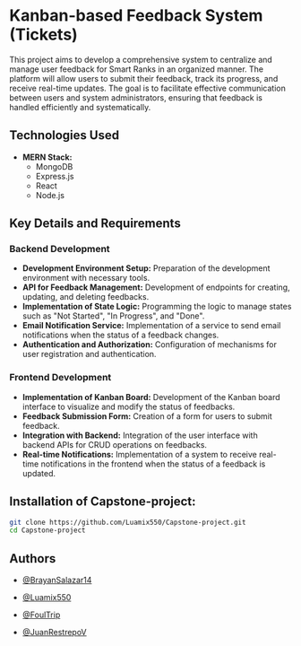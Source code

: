 # Kanban-based Feedback System (Tickets)

This project aims to develop a comprehensive system to centralize and manage user feedback for Smart Ranks in an organized manner. The platform will allow users to submit their feedback, track its progress, and receive real-time updates. The goal is to facilitate effective communication between users and system administrators, ensuring that feedback is handled efficiently and systematically.

## Technologies Used

- **MERN Stack:**
  - MongoDB
  - Express.js
  - React
  - Node.js

## Key Details and Requirements

### Backend Development

- **Development Environment Setup:** Preparation of the development environment with necessary tools.
- **API for Feedback Management:** Development of endpoints for creating, updating, and deleting feedbacks.
- **Implementation of State Logic:** Programming the logic to manage states such as "Not Started", "In Progress", and "Done".
- **Email Notification Service:** Implementation of a service to send email notifications when the status of a feedback changes.
- **Authentication and Authorization:** Configuration of mechanisms for user registration and authentication.

### Frontend Development

- **Implementation of Kanban Board:** Development of the Kanban board interface to visualize and modify the status of feedbacks.
- **Feedback Submission Form:** Creation of a form for users to submit feedback.
- **Integration with Backend:** Integration of the user interface with backend APIs for CRUD operations on feedbacks.
- **Real-time Notifications:** Implementation of a system to receive real-time notifications in the frontend when the status of a feedback is updated.

## Installation of Capstone-project:

```bash
git clone https://github.com/Luamix550/Capstone-project.git
cd Capstone-project
```

## Authors

- [@BrayanSalazar14 ](https://github.com/BrayanSalazar14)

- [@Luamix550 ](https://github.com/Luamix550)

- [@FoulTrip ](https://github.com/FoulTrip)

- [@JuanRestrepoV ](https://github.com/JuanRestrepoV)

